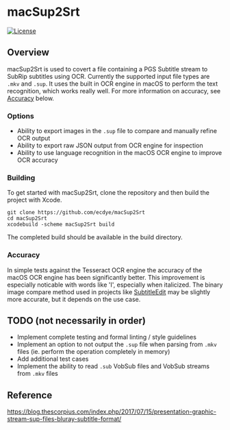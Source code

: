 # macSup2Srt
[![License](https://img.shields.io/github/license/ecdye/macSup2Srt)](https://github.com/ecdye/macSup2Srt/blob/main/LICENSE.md)


## Overview

macSup2Srt is used to covert a file containing a PGS Subtitle stream to SubRip subtitles using OCR.
Currently the supported input file types are `.mkv` and `.sup`.
It uses the built in OCR engine in macOS to perform the text recognition, which works really well.
For more information on accuracy, see [Accuracy](#accuracy) below.


### Options

- Ability to export images in the `.sup` file to compare and manually refine OCR output
- Ability to export raw JSON output from OCR engine for inspection
- Ability to use language recognition in the macOS OCR engine to improve OCR accuracy


### Building

To get started with macSup2Srt, clone the repository and then build the project with Xcode.

``` shell
git clone https://github.com/ecdye/macSup2Srt
cd macSup2Srt
xcodebuild -scheme macSup2Srt build
```

The completed build should be available in the build directory.

### Accuracy

In simple tests against the Tesseract OCR engine the accuracy of the macOS OCR engine has been significantly better.
This improvement is especially noticable with words like 'I', especially when italicized.
The binary image compare method used in projects like [SubtitleEdit](https://github.com/SubtitleEdit/subtitleedit) may be slightly more accurate, but it depends on the use case.

## TODO (not necessarily in order)

- Implement complete testing and formal linting / style guidelines
- Implement an option to not output the `.sup` file when parsing from `.mkv` files (ie. perform the operation completely in memory)
- Add additional test cases
- Implement the ability to read `.sub` VobSub files and VobSub streams from `.mkv` files

## Reference

<https://blog.thescorpius.com/index.php/2017/07/15/presentation-graphic-stream-sup-files-bluray-subtitle-format/>
